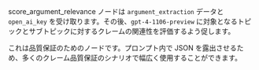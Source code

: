 score_argument_relevance ノードは `argument_extraction` データと `open_ai_key` を受け取ります。その後、`gpt-4-1106-preview` に対象となるトピックとサブトピックに対するクレームの関連性を評価するよう促します。

これは品質保証のためのノードです。プロンプト内で JSON を露出させるため、多くのクレーム品質保証のシナリオで幅広く使用することができます。
